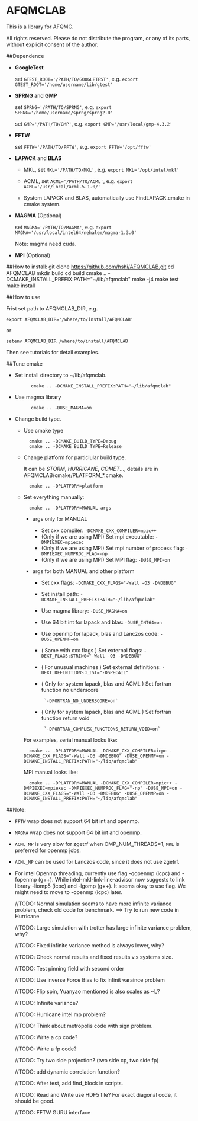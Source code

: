 # AFQMCLAB

This is a library for AFQMC.

All rights reserved. Please do not distribute the program, or any of its parts, without explicit consent of the author.

##Dependence
   - **GoogleTest**

     set `GTEST_ROOT='/PATH/TO/GOOGLETEST'`, e.g. `export GTEST_ROOT='/home/username/lib/gtest'`

   - **SPRNG** and **GMP**

     set `SPRNG='/PATH/TO/SPRNG'`, e.g. `export SPRNG='/home/username/sprng/sprng2.0'`

     set `GMP='/PATH/TO/GMP'`, e.g. `export GMP='/usr/local/gmp-4.3.2'`

   - **FFTW**

     set `FFTW='/PATH/TO/FFTW'`, e.g. `export FFTW='/opt/fftw'`

   - **LAPACK** and **BLAS**

     - MKL, set `MKL='/PATH/TO/MKL'`, e.g. `export MKL='/opt/intel/mkl'`

     - ACML, set `ACML='/PATH/TO/ACML'`, e.g. `export ACML='/usr/local/acml-5.1.0/'`

     - System LAPACK and BLAS, automatically use FindLAPACK.cmake in cmake system.

   - **MAGMA** (Optional)

     set `MAGMA='/PATH/TO/MAGMA'`, e.g. `export MAGMA='/usr/local/intel64/nehalem/magma-1.3.0'`

     Note: magma need cuda.

   - **MPI** (Optional)


##How to install:
    git clone https://github.com/hshi/AFQMCLAB.git
    cd AFQMCLAB
    mkdir build
    cd build
    cmake .. -DCMAKE_INSTALL_PREFIX:PATH="~/lib/afqmclab"
    make -j4
    make test
    make install

##How to use

Frist set path to AFQMCLAB_DIR, e.g.

    export AFQMCLAB_DIR='/where/to/install/AFQMCLAB'
or

    setenv AFQMCLAB_DIR /where/to/install/AFQMCLAB

Then see tutorials for detail examples.


##Tune cmake
- Set install directory to ~/lib/afqmclab.

            cmake .. -DCMAKE_INSTALL_PREFIX:PATH="~/lib/afqmclab"

- Use magma library

            cmake .. -DUSE_MAGMA=on

- Change build type.

    - Use cmake type

            cmake .. -DCMAKE_BUILD_TYPE=Debug
            cmake .. -DCMAKE_BUILD_TYPE=Release

    - Change platform for particlular build type.

      It can be _STORM_, _HURRICANE_, _COMET_..., details are in AFQMCLAB/cmake/PLATFORM_*.cmake.

            cmake .. -DPLATFORM=platform

    - Set everything manually:

            cmake .. -DPLATFORM=MANUAL args

      - args only for MANUAL
          - Set cxx compiler: `-DCMAKE_CXX_COMPILER=mpic++`
          - (Only if we are using MPI) Set mpi executable: `-DMPIEXEC=mpiexec`
          - (Only if we are using MPI) Set mpi number of process flag: `-DMPIEXEC_NUMPROC_FLAG=-np`
          - (Only if we are using MPI) Set MPI flag: `-DUSE_MPI=on`

      - args for both MANUAL and other platform
          - Set cxx flags: ` -DCMAKE_CXX_FLAGS="-Wall -O3 -DNDEBUG" `
          - Set install path: `-DCMAKE_INSTALL_PREFIX:PATH="~/lib/afqmclab"`
          - Use magma library: `-DUSE_MAGMA=on`
          - Use 64 bit int for lapack and blas: `-DUSE_INT64=on`
          - Use openmp for lapack, blas and Lanczos code: `-DUSE_OPENMP=on`
          - ( Same with cxx flags ) Set external flags: `-DEXT_FLAGS:STRING="-Wall -O3 -DNDEBUG" `
          - ( For unusual machines ) Set external definitions: ` -DEXT_DEFINITIONS:LIST="-DSPECAIL" `
          - ( Only for system lapack, blas and ACML ) Set fortran function no underscore

                 `-DFORTRAN_NO_UNDERSCORE=on`
          - ( Only for system lapack, blas and ACML ) Set fortran function return void

                 `-DFORTRAN_COMPLEX_FUNCTIONS_RETURN_VOID=on`

      For examples, serial manual looks like:

            cmake .. -DPLATFORM=MANUAL -DCMAKE_CXX_COMPILER=icpc -DCMAKE_CXX_FLAGS="-Wall -O3 -DNDEBUG" -DUSE_OPENMP=on -DCMAKE_INSTALL_PREFIX:PATH="~/lib/afqmclab"

      MPI manual looks like:

            cmake .. -DPLATFORM=MANUAL -DCMAKE_CXX_COMPILER=mpic++ -DMPIEXEC=mpiexec -DMPIEXEC_NUMPROC_FLAG="-np" -DUSE_MPI=on -DCMAKE_CXX_FLAGS="-Wall -O3 -DNDEBUG" -DUSE_OPENMP=on -DCMAKE_INSTALL_PREFIX:PATH="~/lib/afqmclab"


##Note:

- `FFTW` wrap does not support 64 bit int and openmp.
- `MAGMA` wrap does not support 64 bit int and openmp.
- `ACML_MP` is very slow for zgetrf when OMP_NUM_THREADS=1, `MKL` is preferred for openmp jobs. 
- `ACML_MP` can be used for Lanczos code, since it does not use zgetrf.
- For intel Openmp threading, currently use flag -qopenmp (icpc) and -fopenmp (g++). While 
intel-mkl-link-line-advisor now suggests to link library -liomp5 (icpc) and -lgomp (g++). It seems okay to use flag. We 
might need to move to -openmp (icpc) later.

  //TODO: Normal simulation seems to have more infinite variance problem, check old code for benchmark. ==> Try to 
  run new code in Hurricane

  //TODO: Large simulation with trotter has large infinite variance problem, why?
  
  //TODO: Fixed infinite variance method is always lower, why?
  
  //TODO: Check normal results and fixed results v.s systems size.
  
  //TODO: Test pinning field with second order
    
  //TODO: Use inverse Force Bias to fix infinit varaince problem
  
  //TODO: Flip spin, Yuanyao mentioned is also scales as ~L?
      
  //TODO: Infinite variance?
        
  //TODO: Hurricane intel mp problem?
  
  //TODO: Think about metropolis code with sign problem. 
  
  //TODO: Write a cp code?
  
  //TODO: Write a fp code?
  
  //TODO: Try two side projection? (two side cp, two side fp)
  
  //TODO: add dynamic correlation function?
  
  //TODO: After test, add find_block in scripts.
   
  //TODO: Read and Write use HDF5 file? For exact diagonal code, it should be good.

  //TODO: FFTW GURU interface
